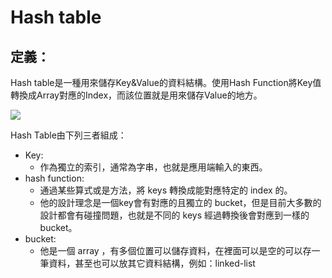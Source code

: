 # Hash table

## 定義：

Hash table是一種用來儲存Key&Value的資料結構。使用Hash Function將Key值轉換成Array對應的Index，而該位置就是用來儲存Value的地方。

![](https://upload.wikimedia.org/wikipedia/commons/thumb/7/7d/Hash_table_3_1_1_0_1_0_0_SP.svg/473px-Hash_table_3_1_1_0_1_0_0_SP.svg.png)

Hash Table由下列三者組成：

- Key:
  - 作為獨立的索引，通常為字串，也就是應用端輸入的東西。
- hash function:
  - 通過某些算式或是方法，將 keys 轉換成能對應特定的 index 的。
  - 他的設計理念是一個key會有對應的且獨立的 bucket，但是目前大多數的設計都會有碰撞問題，也就是不同的 keys 經過轉換後會對應到一樣的 bucket。
- bucket:
  - 他是一個 array ，有多個位置可以儲存資料，在裡面可以是空的可以存一筆資料，甚至也可以放其它資料結構，例如：linked-list
